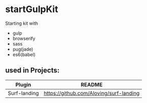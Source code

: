 # startGulpKit
Starting kit with

  - gulp
  - browserify
  - sass
  - pug(jade)
  - es6(babel)

## used in Projects:

| Plugin | README |
| ------ | ------ |
| Surf-landing | https://github.com/Aloving/surf-landing |
